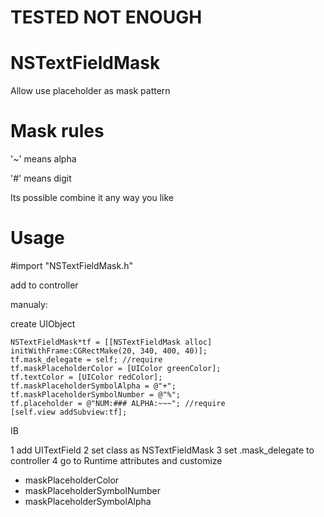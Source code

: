 TESTED NOT ENOUGH
===============


NSTextFieldMask
===============
Allow use placeholder as mask pattern


Mask rules
===============
'~' means alpha

'#' means digit

Its possible combine it any way you like


Usage
===============
#import "NSTextFieldMask.h"

add <NSTextFieldMaskDelegate> to controller

manualy:

create UIObject

    NSTextFieldMask*tf = [[NSTextFieldMask alloc] initWithFrame:CGRectMake(20, 340, 400, 40)];
    tf.mask_delegate = self; //require
    tf.maskPlaceholderColor = [UIColor greenColor];
    tf.textColor = [UIColor redColor];
    tf.maskPlaceholderSymbolAlpha = @"+";
    tf.maskPlaceholderSymbolNumber = @"%";
    tf.placeholder = @"NUM:### ALPHA:~~~"; //require
    [self.view addSubview:tf];
    
IB

1 add UITextField
2 set class as NSTextFieldMask
3 set .mask_delegate to controller
4 go to Runtime attributes and customize
- maskPlaceholderColor
- maskPlaceholderSymbolNumber
- maskPlaceholderSymbolAlpha

  
